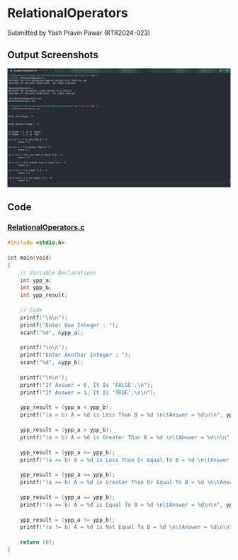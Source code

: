 # RelationalOperators

Submitted by Yash Pravin Pawar (RTR2024-023)

## Output Screenshots
![output.png](./02-Screenshots/output.png)

## Code
### [RelationalOperators.c](./01-Code/RelationalOperators.c)
```c
#include <stdio.h>

int main(void)
{
	// Variable Declarations
	int ypp_a;
	int ypp_b;
	int ypp_result;

	// Code
	printf("\n\n");
	printf("Enter One Integer : ");
	scanf("%d", &ypp_a);

	printf("\n\n");
	printf("Enter Another Integer : ");
	scanf("%d", &ypp_b);

	printf("\n\n");
	printf("If Answer = 0, It Is 'FALSE'.\n");
	printf("If Answer = 1, It Is 'TRUE'.\n\n");

	ypp_result = (ypp_a < ypp_b);
	printf("(a < b) A = %d is Less Than B = %d \n\tAnswer = %d\n\n", ypp_a, ypp_b, ypp_result);

	ypp_result = (ypp_a > ypp_b);
	printf("(a > b) A = %d is Greater Than B = %d \n\tAnswer = %d\n\n", ypp_a, ypp_b, ypp_result);

	ypp_result = (ypp_a <= ypp_b);
	printf("(a <= b) A = %d is Less Than Or Equal To B = %d \n\tAnswer = %d\n\n", ypp_a, ypp_b, ypp_result);

	ypp_result = (ypp_a >= ypp_b);
	printf("(a >= b) A = %d is Greater Than Or Equal To B = %d \n\tAnswer = %d\n\n", ypp_a, ypp_b, ypp_result);

	ypp_result = (ypp_a == ypp_b);
	printf("(a == b) A = %d is Equal To B = %d \n\tAnswer = %d\n\n", ypp_a, ypp_b, ypp_result);

	ypp_result = (ypp_a != ypp_b);
	printf("(a != b) A = %d is Not Equal To B = %d \n\tAnswer = %d\n\n", ypp_a, ypp_b, ypp_result);

	return (0);
}


```
